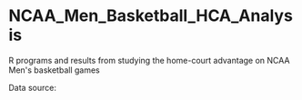 # NCAA_Men_Basketball_HCA_Analysis
R programs and results from studying the home-court advantage on NCAA Men's basketball games

Data source: 
